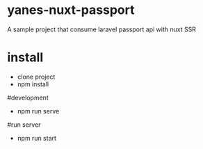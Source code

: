 # yanes-nuxt-passport
A sample project that consume laravel passport api with nuxt SSR

# install
- clone project
- npm install

#development
- npm run serve

#run server
- npm run start

